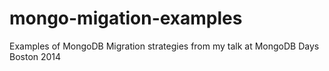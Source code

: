 mongo-migation-examples
=======================

Examples of MongoDB Migration strategies from my talk at MongoDB Days Boston 2014
